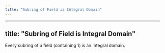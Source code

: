 ```yaml
---
title: "Subring of Field is Integral Domain"
---
```


---
title: "Subring of Field is Integral Domain"
---

Every subring of a field (containing 1) is an integral domain.
